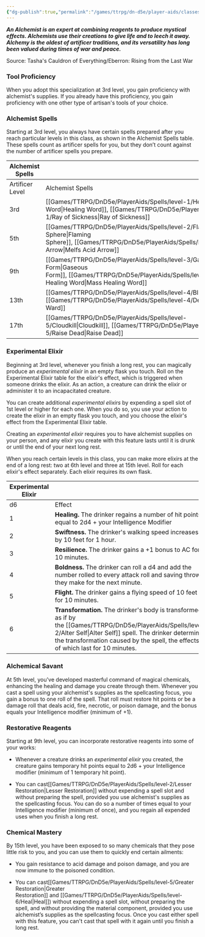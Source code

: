 ```yaml
---
{"dg-publish":true,"permalink":"/games/ttrpg/dn-d5e/player-aids/classes/class-specialisations/artificer-alchemist/","tags":["sub-class","ttrpg/dnd/5e"],"noteIcon":""}
---
```



**_An Alchemist is an expert at combining reagents to produce mystical effects. Alchemists use their creations to give life and to leech it away. Alchemy is the oldest of artificer traditions, and its versatility has long been valued during times of war and peace._**

Source: Tasha's Cauldron of Everything/Eberron: Rising from the Last War

### Tool Proficiency

When you adopt this specialization at 3rd level, you gain proficiency with alchemist's supplies. If you already have this proficiency, you gain proficiency with one other type of artisan's tools of your choice.

### Alchemist Spells

Starting at 3rd level, you always have certain spells prepared after you reach particular levels in this class, as shown in the Alchemist Spells table. These spells count as artificer spells for you, but they don’t count against the number of artificer spells you prepare.

|Alchemist Spells|   |
|---|---|
|Artificer Level|Alchemist Spells|
|3rd|[[Games/TTRPG/DnD5e/PlayerAids/Spells/level-1/Healing Word\|Healing Word]], [[Games/TTRPG/DnD5e/PlayerAids/Spells/level-1/Ray of Sickness\|Ray of Sickness]]|
|5th|[[Games/TTRPG/DnD5e/PlayerAids/Spells/level-2/Flaming Sphere\|Flaming Sphere]], [[Games/TTRPG/DnD5e/PlayerAids/Spells/level-2/Melfs Acid Arrow\|Melfs Acid Arrow]]|
|9th|[[Games/TTRPG/DnD5e/PlayerAids/Spells/level-3/Gaseous Form\|Gaseous Form]], [[Games/TTRPG/DnD5e/PlayerAids/Spells/level-3/Mass Healing Word\|Mass Healing Word]]|
|13th|[[Games/TTRPG/DnD5e/PlayerAids/Spells/level-4/Blight\|Blight]], [[Games/TTRPG/DnD5e/PlayerAids/Spells/level-4/Death Ward\|Death Ward]]|
|17th|[[Games/TTRPG/DnD5e/PlayerAids/Spells/level-5/Cloudkill\|Cloudkill]], [[Games/TTRPG/DnD5e/PlayerAids/Spells/level-5/Raise Dead\|Raise Dead]]|

### Experimental Elixir

Beginning at 3rd level, whenever you finish a long rest, you can magically produce an _experimental elixir_ in an empty flask you touch. Roll on the Experimental Elixir table for the elixir's effect, which is triggered when someone drinks the elixir. As an action, a creature can drink the elixir or administer it to an incapacitated creature.

You can create additional _experimental elixirs_ by expending a spell slot of 1st level or higher for each one. When you do so, you use your action to create the elixir in an empty flask you touch, and you choose the elixir's effect from the Experimental Elixir table.

Creating an _experimental elixir_ requires you to have alchemist supplies on your person, and any elixir you create with this feature lasts until it is drunk or until the end of your next long rest.

When you reach certain levels in this class, you can make more elixirs at the end of a long rest: two at 6th level and three at 15th level. Roll for each elixir's effect separately. Each elixir requires its own flask.

|Experimental Elixir|   |
|---|---|
|d6|Effect|
|1|**Healing.** The drinker regains a number of hit points equal to 2d4 + your Intelligence Modifier|
|2|**Swiftness.** The drinker's walking speed increases by 10 feet for 1 hour.|
|3|**Resilience.** The drinker gains a +1 bonus to AC for 10 minutes.|
|4|**Boldness.** The drinker can roll a d4 and add the number rolled to every attack roll and saving throw they make for the next minute.|
|5|**Flight.** The drinker gains a flying speed of 10 feet for 10 minutes.|
|6|**Transformation.** The drinker's body is transformed as if by the [[Games/TTRPG/DnD5e/PlayerAids/Spells/level-2/Alter Self\|Alter Self]] spell. The drinker determines the transformation caused by the spell, the effects of which last for 10 minutes.|

### Alchemical Savant

At 5th level, you've developed masterful command of magical chemicals, enhancing the healing and damage you create through them. Whenever you cast a spell using your alchemist's supplies as the spellcasting focus, you gain a bonus to one roll of the spell. That roll must restore hit points or be a damage roll that deals acid, fire, necrotic, or poison damage, and the bonus equals your Intelligence modifier (minimum of +1).

### Restorative Reagents

Starting at 9th level, you can incorporate restorative reagents into some of your works:

- Whenever a creature drinks an _experimental elixir_ you created, the creature gains temporary hit points equal to 2d6 + your Intelligence modifier (minimum of 1 temporary hit point).

- You can cast[[Games/TTRPG/DnD5e/PlayerAids/Spells/level-2/Lesser Restoration\|Lesser Restoration]] without expending a spell slot and without preparing the spell, provided you use alchemist's supplies as the spellcasting focus. You can do so a number of times equal to your Intelligence modifier (minimum of once), and you regain all expended uses when you finish a long rest.

### Chemical Mastery

By 15th level, you have been exposed to so many chemicals that they pose little risk to you, and you can use them to quickly end certain ailments:

- You gain resistance to acid damage and poison damage, and you are now immune to the poisoned condition.

- You can cast[[Games/TTRPG/DnD5e/PlayerAids/Spells/level-5/Greater Restoration\|Greater Restoration]] and [[Games/TTRPG/DnD5e/PlayerAids/Spells/level-6/Heal\|Heal]]) without expending a spell slot, without preparing the spell, and without providing the material component, provided you use alchemist’s supplies as the spellcasting focus. Once you cast either spell with this feature, you can't cast that spell with it again until you finish a long rest.

